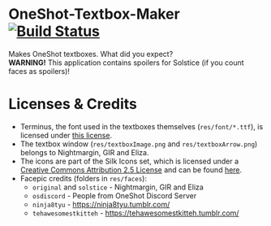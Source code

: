 # OneShot-Textbox-Maker [![Build Status](https://travis-ci.org/Leo40Git/OneShot-Textbox-Maker.svg?branch=master)](https://travis-ci.org/Leo40Git/OneShot-Textbox-Maker)
Makes OneShot textboxes. What did you expect?  
**WARNING!** This application contains spoilers for Solstice (if you count faces as spoilers)!
# Licenses & Credits
- Terminus, the font used in the textboxes themselves (`res/font/*.ttf`), is licensed under [this license](https://raw.githubusercontent.com/Tblue/mkttf/master/terminus_ttf_distribution_license.txt).
- The textbox window (`res/textboxImage.png` and `res/textboxArrow.png`) belongs to Nightmargin, GIR and Eliza.
- The icons are part of the Silk Icons set, which is licensed under a [Creative Commons Attribution 2.5 License](https://creativecommons.org/licenses/by/2.5/) and can be found [here](http://www.famfamfam.com/lab/icons/silk/).
- Facepic credits (folders in `res/faces`):
    - `original` and `solstice` - Nightmargin, GIR and Eliza
    - `osdiscord` - People from OneShot Discord Server
    - `ninja8tyu` - https://ninja8tyu.tumblr.com/
    - `tehawesomestkitteh` - https://tehawesomestkitteh.tumblr.com/
